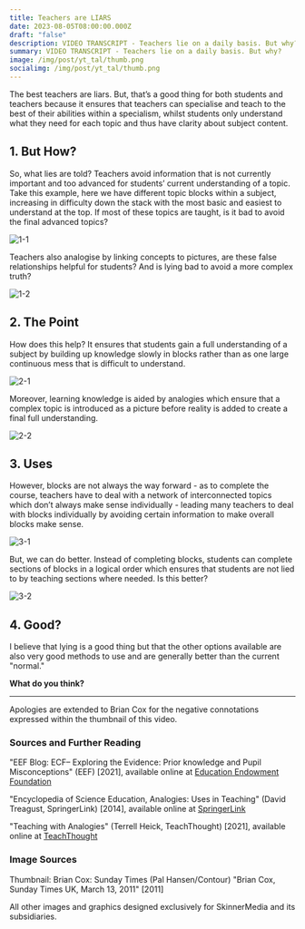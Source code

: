 ```yaml
---
title: Teachers are LIARS
date: 2023-08-05T08:00:00.000Z
draft: "false"
description: VIDEO TRANSCRIPT - Teachers lie on a daily basis. But why?
summary: VIDEO TRANSCRIPT - Teachers lie on a daily basis. But why?
image: /img/post/yt_tal/thumb.png
socialimg: /img/post/yt_tal/thumb.png
---
```


The best teachers are liars. But, that’s a good thing for both students and teachers because it ensures that teachers can specialise and teach to the best of their abilities within a specialism, whilst students only understand what they need for each topic and thus have clarity about subject content.

## 1. But How?

So, what lies are told? Teachers avoid information that is not currently important and too advanced for students’ current understanding of a topic. Take this example, here we have different topic blocks within a subject, increasing in difficulty down the stack with the most basic and easiest to understand at the top. If most of these topics are taught, is it bad to avoid the final advanced topics?

![1-1](/img/post/yt_tal/1-1.png)

Teachers also analogise by linking concepts to pictures, are these false relationships helpful for students? And is lying bad to avoid a more complex truth?

![1-2](/img/post/yt_tal/1-2.png)

## 2. The Point

How does this help? It ensures that students gain a full understanding of a subject by building up knowledge slowly in blocks rather than as one large continuous mess that is difficult to understand.

![2-1](/img/post/yt_tal/2-1.png)

Moreover, learning knowledge is aided by analogies which ensure that a complex topic is introduced as a picture before reality is added to create a final full understanding.

![2-2](/img/post/yt_tal/2-2.png)

## 3. Uses

However, blocks are not always the way forward - as to complete the course, teachers have to deal with a network of interconnected topics which don’t always make sense individually - leading many teachers to deal with blocks individually by avoiding certain information to make overall blocks make sense.

![3-1](/img/post/yt_tal/3-1.png)

But, we can do better. Instead of completing blocks, students can complete sections of blocks in a logical order which ensures that students are not lied to by teaching sections where needed. Is this better?

![3-2](/img/post/yt_tal/3-2.png)

## 4. Good?

I believe that lying is a good thing but that the other options available are also very good methods to use and are generally better than the current "normal."

**What do you think?**

---

Apologies are extended to Brian Cox for the negative connotations expressed within the thumbnail of this video.

### Sources and Further Reading

"EEF Blog: ECF– Exploring the Evidence: Prior knowledge and Pupil Misconceptions" (EEF) \[2021], available online at [Education Endowment Foundation](https://educationendowmentfoundation.org.uk/news/eef-blog-ecf-exploring-the-evidence-prior-knowledge-and-pupil-misconceptions)

"Encyclopedia of Science Education, Analogies: Uses in Teaching" (David Treagust, SpringerLink) \[2014], available online at [SpringerLink](https://link.springer.com/referenceworkentry/10.1007/978-94-007-6165-0_185-2)

"Teaching with Analogies" (Terrell Heick, TeachThought) \[2021], available online at [TeachThought](https://www.teachthought.com/critical-thinking/teaching-with-analogies)

### Image Sources

Thumbnail: Brian Cox: Sunday Times (Pal Hansen/Contour) "Brian Cox, Sunday Times UK, March 13, 2011" \[2011]

All other images and graphics designed exclusively for SkinnerMedia and its subsidiaries.
